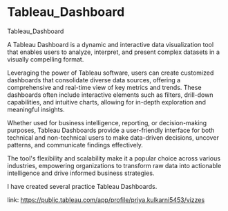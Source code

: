 # Tableau_Dashboard
Tableau_Dashboard 

A Tableau Dashboard is a dynamic and interactive data visualization tool that enables users to analyze, interpret, and present complex datasets in a visually compelling format.

Leveraging the power of Tableau software, users can create customized dashboards that consolidate diverse data sources, offering a comprehensive and real-time view of key metrics and trends. These dashboards often include interactive elements such as filters, drill-down capabilities, and intuitive charts, allowing for in-depth exploration and meaningful insights.

Whether used for business intelligence, reporting, or decision-making purposes, Tableau Dashboards provide a user-friendly interface for both technical and non-technical users to make data-driven decisions, uncover patterns, and communicate findings effectively.
  
The tool's flexibility and scalability make it a popular choice across various industries, empowering organizations to transform raw data into actionable intelligence and drive informed business strategies.

I have created several practice Tableau Dashboards.

link: https://public.tableau.com/app/profile/priya.kulkarni5453/vizzes


